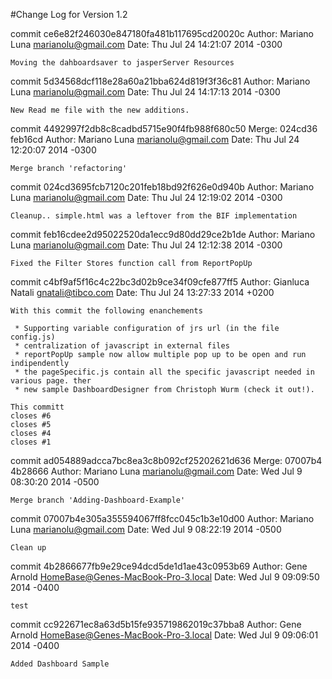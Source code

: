 #Change Log for Version 1.2

commit ce6e82f246030e847180fa481b117695cd20020c
Author: Mariano Luna <marianolu@gmail.com>
Date:   Thu Jul 24 14:21:07 2014 -0300

    Moving the dahboardsaver to jasperServer Resources

commit 5d34568dcf118e28a60a21bba624d819f3f36c81
Author: Mariano Luna <marianolu@gmail.com>
Date:   Thu Jul 24 14:17:13 2014 -0300

    New Read me file with the new additions.

commit 4492997f2db8c8cadbd5715e90f4fb988f680c50
Merge: 024cd36 feb16cd
Author: Mariano Luna <marianolu@gmail.com>
Date:   Thu Jul 24 12:20:07 2014 -0300

    Merge branch 'refactoring'

commit 024cd3695fcb7120c201feb18bd92f626e0d940b
Author: Mariano Luna <marianolu@gmail.com>
Date:   Thu Jul 24 12:19:02 2014 -0300

    Cleanup.. simple.html was a leftover from the BIF implementation

commit feb16cdee2d95022520da1ecc9d80dd29ce2b1de
Author: Mariano Luna <marianolu@gmail.com>
Date:   Thu Jul 24 12:12:38 2014 -0300

    Fixed the Filter Stores function call from ReportPopUp

commit c4bf9af5f16c4c22bc3d02b9ce34f09cfe877ff5
Author: Gianluca Natali <gnatali@tibco.com>
Date:   Thu Jul 24 13:27:33 2014 +0200

    With this commit the following enanchements

     * Supporting variable configuration of jrs url (in the file config.js)
     * centralization of javascript in external files
     * reportPopUp sample now allow multiple pop up to be open and run indipendently
     * the pageSpecific.js contain all the specific javascript needed in various page. ther
     * new sample DashboardDesigner from Christoph Wurm (check it out!).

    This committ
    closes #6
    closes #5
    closes #4
    closes #1

commit ad054889adcca7bc8ea3c8b092cf25202621d636
Merge: 07007b4 4b28666
Author: Mariano Luna <marianolu@gmail.com>
Date:   Wed Jul 9 08:30:20 2014 -0500

    Merge branch 'Adding-Dashboard-Example'

commit 07007b4e305a355594067ff8fcc045c1b3e10d00
Author: Mariano Luna <marianolu@gmail.com>
Date:   Wed Jul 9 08:22:19 2014 -0500

    Clean up

commit 4b2866677fb9e29ce94dcd5de1d1ae43c0953b69
Author: Gene Arnold <HomeBase@Genes-MacBook-Pro-3.local>
Date:   Wed Jul 9 09:09:50 2014 -0400

    test

commit cc922671ec8a63d5b15fe935719862019c37bba8
Author: Gene Arnold <HomeBase@Genes-MacBook-Pro-3.local>
Date:   Wed Jul 9 09:06:01 2014 -0400

    Added Dashboard Sample